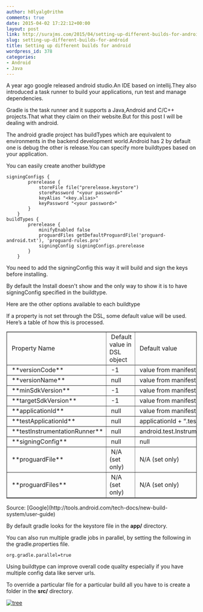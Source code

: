 ```yaml
---
author: h0lyalg0rithm
comments: true
date: 2015-04-02 17:22:12+00:00
layout: post
link: http://surajms.com/2015/04/setting-up-different-builds-for-android/
slug: setting-up-different-builds-for-android
title: Setting up different builds for android
wordpress_id: 378
categories:
- Android
- Java
---
```


A year ago google released android studio.An IDE based on intellij.They also introduced a task runner to build your applications, run test and manage dependencies.

Gradle is the task runner and it supports a Java,Android and C/C++ projects.That what they claim on their website.But for this post I will be dealing with android.

The android gradle project has buildTypes which are equivalent to environments in the backend development world.Android has 2 by default one is debug the other is release.You can specify more buildtypes based on your application.

You can easily create another buildtype

    
    signingConfigs {
            prerelease {
                storeFile file("prerelease.keystore")
                storePassword "<your password>"
                keyAlias "<key.alias>"
                keyPassword "<your password>"
            }
        } 
    buildTypes {
            prerelease {
                minifyEnabled false
                proguardFiles getDefaultProguardFile('proguard-android.txt'), 'proguard-rules.pro'
                signingConfig signingConfigs.prerelease
            }
        }


You need to add the signingConfig this way it will build and sign the keys before installing.

By default the Install<Buildtype> doesn't show and the only way to show it is to have signingConfig specified in the buildtype.

Here are the other options available to each buildtype

If a property is not set through the DSL, some default value will be used. Here’s a table of how this is processed.


<table cellspacing="0" border="1" >
<tbody >
<tr >

<td > Property Name
</td>

<td > Default value in DSL object
</td>

<td > Default value
</td>
</tr>
<tr >

<td > **versionCode**
</td>

<td > -1
</td>

<td > value from manifest if present
</td>
</tr>
<tr >

<td > **versionName**
</td>

<td > null
</td>

<td > value from manifest if present
</td>
</tr>
<tr >

<td > **minSdkVersion**
</td>

<td > -1
</td>

<td > value from manifest if present
</td>
</tr>
<tr >

<td > **targetSdkVersion**
</td>

<td > -1
</td>

<td > value from manifest if present
</td>
</tr>
<tr >

<td > **applicationId**
</td>

<td > null
</td>

<td > value from manifest if present
</td>
</tr>
<tr >

<td > **testApplicationId**
</td>

<td > null
</td>

<td > applicationId + “.test”
</td>
</tr>
<tr >

<td > **testInstrumentationRunner**
</td>

<td > null
</td>

<td > android.test.InstrumentationTestRunner
</td>
</tr>
<tr >

<td > **signingConfig**
</td>

<td > null
</td>

<td > null
</td>
</tr>
<tr >

<td > **proguardFile**
</td>

<td > N/A (set only)
</td>

<td > N/A (set only)
</td>
</tr>
<tr >

<td > **proguardFiles**
</td>

<td > N/A (set only)
</td>

<td > N/A (set only)
</td>
</tr>
</tbody>
</table>
Source: [Google](http://tools.android.com/tech-docs/new-build-system/user-guide)

By default gradle looks for the keystore file in the **app/** directory.

You can also run multiple gradle jobs in parallel, by setting the following in the gradle.properties file.

    
    org.gradle.parallel=true


Using buildtype can improve overall code quality especially if you have multiple config data like server urls.

To override a particular file for a particular build all you have to is create a folder in the **src/** directory.

[![tree](http://surajms.azurewebsites.net/wp-content/uploads/2015/04/tree.png)](http://surajms.azurewebsites.net/wp-content/uploads/2015/04/tree.png)

